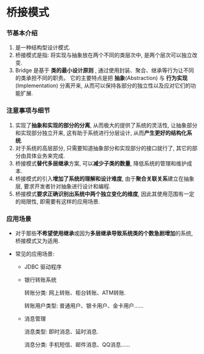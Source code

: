 # 桥接模式

### 节基本介绍

1. 是一种结构型设计模式.
2. 桥接模式是指: 将实现与抽象放在两个不同的类层次中, 是两个层次可以独立改变.
3. Bridge 是基于 **类的最小设计原则** , 通过使用封装、聚合、继承等行为让不同的类承担不同的职责。 它的主要特点是把 **抽象**(Abstraction) 与 **行为实现** (Implementation) 分离开来, 从而可以保持各部分的独立性以及应对它们的功能扩展.



### 注意事项与细节

1. 实现了**抽象和实现的部分的分离**, 从而极大的提供了系统的灵活性, 让抽象部分和实现部分独立开来, 这有助于系统进行分层设计, 从而**产生更好的结构化系统**.
2. 对于系统的高层部分, 只需要知道抽象部分和实现部分的接口就行了, 其它的部分由具体业务来完成.
3. 桥接模式**替代多层继承**方案, 可以**减少子类的数量**, 降低系统的管理和维护成本.
4. 桥接模式的引入**增加了系统的理解和设计难度**, 由于**聚合关联关系**建立在抽象层, 要求开发者针对抽象进行设计和编程.
5. 桥接模式**要求正确识别出系统中两个独立变化的维度**, 因此其使用范围有一定的局限性, 即需要有这样的应用场景.



### 应用场景

* 对于那些**不希望使用继承**或因为**多层继承导致系统类的个数急剧增加**的系统, 桥接模式又为适用.

* 常见的应用场景:

  * JDBC 驱动程序

  * 银行转账系统

    转账分类: 网上转账、柜台转账、ATM转账.

    转账用户类型: 普通用户、银卡用户、金卡用户……

  * 消息管理

    消息类型: 即时消息、延时消息.

    消息分类: 手机短信、邮件消息、QQ消息……